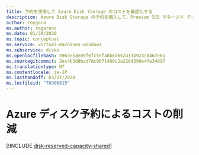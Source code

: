 ```yaml
---
title: 予約を使用して Azure Disk Storage のコストを最適化する
description: Azure Disk Storage の予約を購入して、Premium SSD マネージド ディスクのコストを節約することについて説明します。
author: roygara
ms.author: rogarana
ms.date: 01/30/2020
ms.topic: conceptual
ms.service: virtual-machines-windows
ms.subservice: disks
ms.openlocfilehash: 5963e53e09f6fc5efa8b8d652a13b923c6467e61
ms.sourcegitcommit: 2ec4b3d0bad7dc0071400c2a2264399e4fe34897
ms.translationtype: HT
ms.contentlocale: ja-JP
ms.lasthandoff: 03/27/2020
ms.locfileid: "76906815"
---
```

# <a name="reduce-costs-with-azure-disks-reservation"></a>Azure ディスク予約によるコストの削減
[!INCLUDE [disk-reserved-capacity-shared](../../../includes/disk-reserved-capacity-shared.md)]